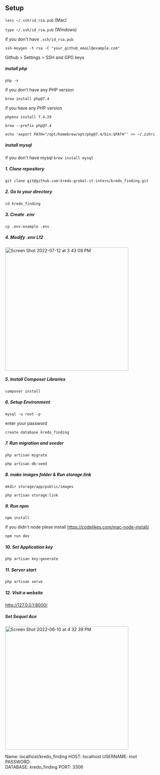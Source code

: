 ## Setup
`less ~/.ssh/id_rsa.pub` (Mac)

`type ~/.ssh/id_rsa.pub` (Windows)

if you don't have `.ssh/id_rsa.pub`

`ssh-keygen -t rsa -C "your_github_email@example.com"` 

Github > Settings > SSH and GPG keys

##### install php 
`php -v`

if you don't have any PHP version

`brew install php@7.4`

if you have any PHP version

`phpenv install 7.4.29`

`brew --prefix php@7.4`

`echo 'export PATH="/opt/homebrew/opt/php@7.4/bin:$PATH"' >> ~/.zshrc`

##### install mysql 
if you don't have mysql `brew install mysql`

##### 1. Clone repository
`git clone git@github.com:kredo-grobal-it-intern/kredo_finding.git`

##### 2. Go to your directory
`cd kredo_finding`

##### 3. Create .env
`cp .env.example .env`

##### 4. Modify .env L12
<img width="400" alt="Screen Shot 2022-07-12 at 3 43 08 PM" src="https://user-images.githubusercontent.com/105486119/178426049-b936326c-e467-48d4-aca6-4b2103e5e6f0.png">

##### 5. Install Composer Libraries
`composer install`

##### 6. Setup Environment
`mysql -u root -p`

enter your password

`create database kredo_finding`

##### 7. Run migration and seeder
`php artisan migrate`

`php artisan db:seed`

##### 8. make images folder & Run storage:link
`mkdir storage/app/public/images`

`php artisan storage:link`

##### 9. Run npm
`npm install` 

if you didn't node plese install
https://codelikes.com/mac-node-install/

`npm run dev`

##### 10. Set Application key
`php artisan key:generate`

##### 11. Server start
`php artisan serve`

##### 12. Visit a website
http://127.0.0.1:8000/

##### Set Sequel Ace
<img width="400" alt="Screen Shot 2022-06-10 at 4 32 39 PM" src="https://user-images.githubusercontent.com/105486119/173014301-bf3c0b08-ae1a-48fa-930b-d13a8f8674b7.png">

Name: localhost/kredo_finding
HOST: localhost
USERNAME: root
PASSWORD:     
DATABASE: kredo_finding
PORT: 3306
